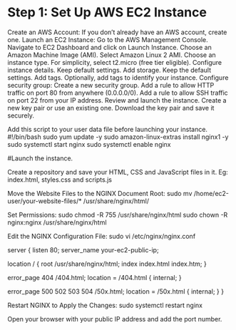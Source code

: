 # Step 1: Set Up AWS EC2 Instance
Create an AWS Account: If you don’t already have an AWS account, create one. Launch an EC2 Instance: Go to the AWS Management Console. Navigate to EC2 Dashboard and click on Launch Instance. Choose an Amazon Machine Image (AMI). Select Amazon Linux 2 AMI. Choose an instance type. For simplicity, select t2.micro (free tier eligible). Configure instance details. Keep default settings. Add storage. Keep the default settings. Add tags. Optionally, add tags to identify your instance. Configure security group: Create a new security group. Add a rule to allow HTTP traffic on port 80 from anywhere (0.0.0.0/0). Add a rule to allow SSH traffic on port 22 from your IP address. Review and launch the instance. Create a new key pair or use an existing one. Download the key pair and save it securely.

Add this script to your user data file before launching your instance.
#!/bin/bash sudo yum update -y sudo amazon-linux-extras install nginx1 -y sudo systemctl start nginx sudo systemctl enable nginx

#Launch the instance.

Create a repository and save your HTML, CSS and JavaScript files in it.
Eg: index.html, styles.css and scripts.js

Move the Website Files to the NGINX Document Root:
sudo mv /home/ec2-user/your-website-files/* /usr/share/nginx/html/

Set Permissions:
sudo chmod -R 755 /usr/share/nginx/html sudo chown -R nginx:nginx /usr/share/nginx/html

Edit the NGINX Configuration File:
sudo vi /etc/nginx/nginx.conf

server { listen 80; server_name your-ec2-public-ip;

location / { root /usr/share/nginx/html; index index.html index.htm; }

error_page 404 /404.html; location = /404.html { internal; }

error_page 500 502 503 504 /50x.html; location = /50x.html { internal; } }

Restart NGINX to Apply the Changes:
sudo systemctl restart nginx

Open your browser with your public IP address and add the port number.
